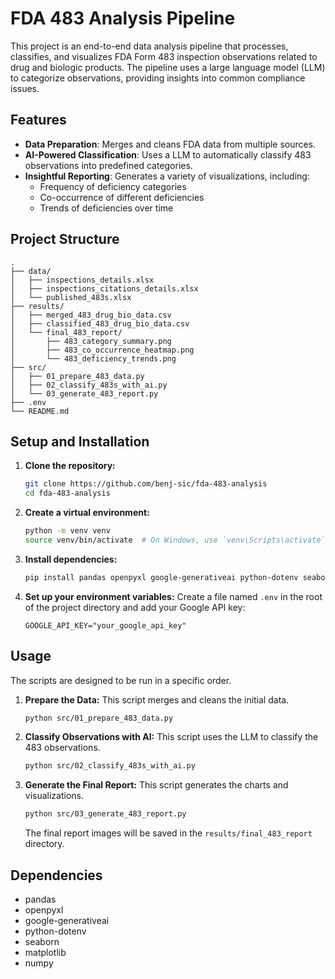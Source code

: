 # FDA 483 Analysis Pipeline

This project is an end-to-end data analysis pipeline that processes, classifies, and visualizes FDA Form 483 inspection observations related to drug and biologic products. The pipeline uses a large language model (LLM) to categorize observations, providing insights into common compliance issues.

## Features

-   **Data Preparation**: Merges and cleans FDA data from multiple sources.
-   **AI-Powered Classification**: Uses a LLM to automatically classify 483 observations into predefined categories.
-   **Insightful Reporting**: Generates a variety of visualizations, including:
    -   Frequency of deficiency categories
    -   Co-occurrence of different deficiencies
    -   Trends of deficiencies over time

## Project Structure

```
.
├── data/
│   ├── inspections_details.xlsx
│   ├── inspections_citations_details.xlsx
│   └── published_483s.xlsx
├── results/
│   ├── merged_483_drug_bio_data.csv
│   ├── classified_483_drug_bio_data.csv
│   └── final_483_report/
│       ├── 483_category_summary.png
│       ├── 483_co_occurrence_heatmap.png
│       └── 483_deficiency_trends.png
├── src/
│   ├── 01_prepare_483_data.py
│   ├── 02_classify_483s_with_ai.py
│   └── 03_generate_483_report.py
├── .env
└── README.md
```

## Setup and Installation

1.  **Clone the repository:**
    ```bash
    git clone https://github.com/benj-sic/fda-483-analysis
    cd fda-483-analysis
    ```

2.  **Create a virtual environment:**
    ```bash
    python -m venv venv
    source venv/bin/activate  # On Windows, use `venv\Scripts\activate`
    ```

3.  **Install dependencies:**
    ```bash
    pip install pandas openpyxl google-generativeai python-dotenv seaborn matplotlib numpy
    ```

4.  **Set up your environment variables:**
    Create a file named `.env` in the root of the project directory and add your Google API key:
    ```
    GOOGLE_API_KEY="your_google_api_key"
    ```

## Usage

The scripts are designed to be run in a specific order.

1.  **Prepare the Data:**
    This script merges and cleans the initial data.
    ```bash
    python src/01_prepare_483_data.py
    ```

2.  **Classify Observations with AI:**
    This script uses the LLM to classify the 483 observations.
    ```bash
    python src/02_classify_483s_with_ai.py
    ```

3.  **Generate the Final Report:**
    This script generates the charts and visualizations.
    ```bash
    python src/03_generate_483_report.py
    ```
    The final report images will be saved in the `results/final_483_report` directory.

## Dependencies

-   pandas
-   openpyxl
-   google-generativeai
-   python-dotenv
-   seaborn
-   matplotlib
-   numpy